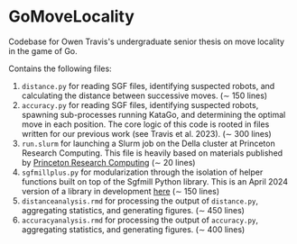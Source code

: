 # GoMoveLocality
Codebase for Owen Travis's undergraduate senior thesis on move locality in the game of Go.

Contains the following files:

1. `distance.py` for reading SGF files, identifying suspected robots, and calculating the distance between successive moves. (∼ 150 lines)
2. `accuracy.py` for reading SGF files, identifying suspected robots, spawning sub-processes running KataGo, and determining the optimal move in each position. The core logic of this code is rooted in files written for our previous work (see Travis et al. 2023). (∼ 300 lines)
3. `run.slurm` for launching a Slurm job on the Della cluster at Princeton Research
Computing. This file is heavily based on materials published by [Princeton
Research Computing](https://researchcomputing.princeton.edu/support/knowledge-base/slurm) (∼ 20 lines)
4. `sgfmillplus.py` for modularization through the isolation of helper functions built on top of the Sgfmill Python library. This is an April 2024 version of a library in development [here](https://github.com/otravis710/sgfmillplus) (∼ 150 lines)
5. `distanceanalysis.rmd` for processing the output of `distance.py`, aggregating statistics, and generating figures. (∼ 450 lines)
6. `accuracyanalysis.rmd` for processing the output of `accuracy.py`, aggregating statistics, and generating figures. (∼ 400 lines)

